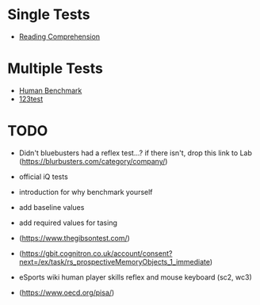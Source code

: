 # Single Tests
- [Reading Comprehension](https://swiftread.com/reading-speed-test)

# Multiple Tests
- [Human Benchmark](https://humanbenchmark.com/)
- [123test](https://www.123test.com/all-tests/)

# TODO

- Didn't bluebusters had a reflex test...? if there isn't, drop this link to Lab (https://blurbusters.com/category/company/)

- official iQ tests

- introduction for why benchmark yourself

- add baseline values

- add required values for tasing

- (https://www.thegibsontest.com/)

- (https://gbit.cognitron.co.uk/account/consent?next=/ex/task/rs_prospectiveMemoryObjects_1_immediate)

- eSports wiki human player skills reflex and mouse keyboard (sc2, wc3)

- (https://www.oecd.org/pisa/)